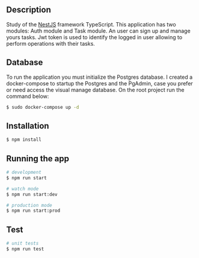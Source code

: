 ## Description
Study of the [NestJS](https://github.com/nestjs/nest) framework TypeScript.
This application has two modules: Auth module and Task module. An user can sign up and manage yours tasks. Jwt token is used to identify the logged in user allowing to perform operations with their tasks.

## Database
To run the application you must initialize the Postgres database. I created a docker-compose to startup the Postgres and the PgAdmin, case you prefer or need access the visual manage database. On the root project run the command below:

```bash
$ sudo docker-compose up -d
```

## Installation

```bash
$ npm install
```

## Running the app

```bash
# development
$ npm run start

# watch mode
$ npm run start:dev

# production mode
$ npm run start:prod
```

## Test

```bash
# unit tests
$ npm run test

```
